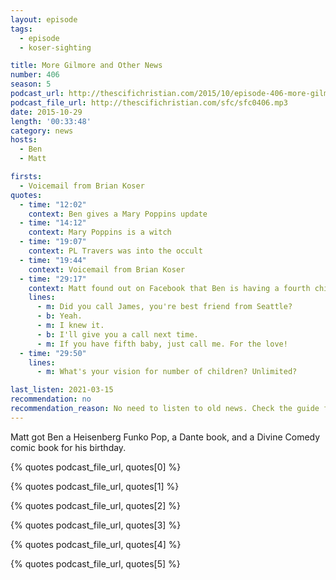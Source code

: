 ```yaml
---
layout: episode
tags:
  - episode
  - koser-sighting

title: More Gilmore and Other News
number: 406
season: 5
podcast_url: http://thescifichristian.com/2015/10/episode-406-more-gilmore-and-other-news/
podcast_file_url: http://thescifichristian.com/sfc/sfc0406.mp3
date: 2015-10-29
length: '00:33:48'
category: news
hosts:
  - Ben
  - Matt

firsts:
  - Voicemail from Brian Koser
quotes:
  - time: "12:02"
    context: Ben gives a Mary Poppins update 
  - time: "14:12"
    context: Mary Poppins is a witch 
  - time: "19:07"
    context: PL Travers was into the occult
  - time: "19:44"
    context: Voicemail from Brian Koser
  - time: "29:17"
    context: Matt found out on Facebook that Ben is having a fourth child
    lines:
      - m: Did you call James, you're best friend from Seattle?
      - b: Yeah.
      - m: I knew it.
      - b: I'll give you a call next time.
      - m: If you have fifth baby, just call me. For the love!
  - time: "29:50"
    lines:
      - m: What's your vision for number of children? Unlimited?

last_listen: 2021-03-15
recommendation: no
recommendation_reason: No need to listen to old news. Check the guide for what's interesting in hindsight.
---
```


Matt got Ben a Heisenberg Funko Pop, a Dante book, and a Divine Comedy comic book for his birthday.

{% quotes podcast_file_url, quotes[0] %}

{% quotes podcast_file_url, quotes[1] %}

{% quotes podcast_file_url, quotes[2] %}

{% quotes podcast_file_url, quotes[3] %}

{% quotes podcast_file_url, quotes[4] %}

{% quotes podcast_file_url, quotes[5] %}